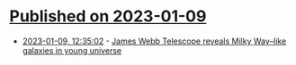 # [Published on 2023-01-09](index.md)

* [2023-01-09, 12:35:02](https://news.ycombinator.com/item?id=34309625) - [James Webb Telescope reveals Milky Way–like galaxies in young universe](https://phys.org/news/2023-01-james-webb-telescope-reveals-milky.html)
